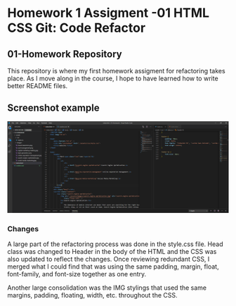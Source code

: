 # Homework 1 Assigment -01 HTML CSS Git: Code Refactor

## 01-Homework Repository

This repository is where my first homework assigment for refactoring takes place. As I move along in the course, I hope to have learned how to write better README files.

## Screenshot example
![Screenshot](https://github.com/robertsantos-dfw/01-Homework/blob/main/assets/images/Capture.PNG)

### Changes

A large part of the refactoring process was done in the style.css file. Head class was changed to Header in the body of the HTML and the CSS was also updated to reflect the changes. Once reviewing redundant CSS, I merged what I could find that was using the same padding, margin, float, font-family, and font-size together as one entry.

Another large consolidation was the IMG stylings that used the same margins, padding, floating, width, etc. throughout the CSS.

